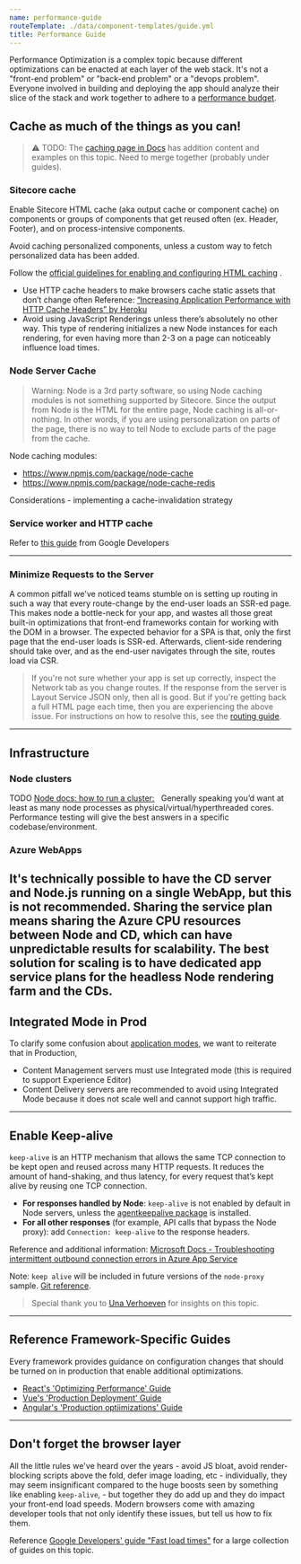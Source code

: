 ```yaml
---
name: performance-guide
routeTemplate: ./data/component-templates/guide.yml
title: Performance Guide
---
```

Performance Optimization is a complex topic because different optimizations can be enacted at each layer of the web stack. It's not a "front-end problem" or "back-end problem" or a "devops problem". Everyone involved in building and deploying the app should analyze their slice of the stack and work together to adhere to a [performance budget](https://web.dev/performance-budgets-101/).

## Cache as much of the things as you can!

> ⚠️ TODO: The [caching page in Docs](/docs/techniques/performance/caching) has addition content and examples on this topic. Need to merge together (probably under guides).

### Sitecore cache

Enable Sitecore HTML cache (aka output cache or component cache) on components or groups of components that get reused often (ex. Header, Footer), and on process-intensive components.

Avoid caching personalized components, unless a custom way to fetch personalized data has been added.

Follow the  [official guidelines for enabling and configuring HTML caching](https://doc.sitecore.com/developers/93/platform-administration-and-architecture/en/configure-html-component-cache-values.html) .
 
* Use HTTP cache headers to make browsers cache static assets that don’t change often
Reference:  [“Increasing Application Performance with HTTP Cache Headers” by Heroku](https://devcenter.heroku.com/articles/increasing-application-performance-with-http-cache-headers) 
 
* Avoid using JavaScript Renderings unless there’s absolutely no other way. This type of rendering initializes a new Node instances for each rendering, for even having more than 2-3 on a page can noticeably influence load times.

### Node Server Cache

> Warning: Node is a 3rd party software, so using Node caching modules is not something supported by Sitecore. Since the output from Node is the HTML for the entire page, Node caching is all-or-nothing. In other words, if you are using personalization on parts of the page, there is no way to tell Node to exclude parts of the page from the cache.

Node caching modules:
- https://www.npmjs.com/package/node-cache
- https://www.npmjs.com/package/node-cache-redis

Considerations - implementing a cache-invalidation strategy

### Service worker and HTTP cache

Refer to [this guide](https://web.dev/service-worker-caching-and-http-caching/) from Google Developers

---

### Minimize Requests to the Server

A common pitfall we've noticed teams stumble on is setting up routing in such a way that every route-change by the end-user loads an SSR-ed page. This makes node a bottle-neck for your app, and wastes all those great built-in optimizations that front-end frameworks contain for working with the DOM in a browser. The expected behavior for a SPA is that, only the first page that the end-user loads is SSR-ed. Afterwards, client-side rendering should take over, and as the end-user navigates through the site, routes load via CSR.

> If you're not sure whether your app is set up correctly, inspect the Network tab as you change routes. If the response from the server is Layout Service JSON only, then all is good. But if you're getting back a full HTML page each time, then you are experiencing the above issue. For instructions on how to resolve this, see the [routing guide](/guides/code-patterns-routing).

---

## Infrastructure

### Node clusters
TODO
[Node docs: how to run a cluster:](https://nodejs.org/api/cluster.html)
 
Generally speaking you’d want at least as many node processes as physical/virtual/hyperthreaded cores. Performance testing will give the best answers in a specific codebase/environment.


### Azure WebApps
It's technically possible to have the CD server and Node.js running on a single WebApp, but this is not recommended. Sharing the service plan means sharing the Azure CPU resources between Node and CD, which can have unpredictable results for scalability. The best solution for scaling is to have dedicated app service plans for the headless Node rendering farm and the CDs.
 
---

## Integrated Mode in Prod
To clarify some confusion about [application modes](https://jss.sitecore.com/docs/fundamentals/application-modes), we want to reiterate that in Production,
- Content Management servers must use Integrated mode (this is required to support Experience Editor)
- Content Delivery servers are recommended to avoid using Integrated Mode because it does not scale well and cannot support high traffic.

---

## Enable Keep-alive
`keep-alive` is an HTTP mechanism that allows the same TCP connection to be kept open and reused across many HTTP requests. It reduces the amount of hand-shaking, and thus latency, for every request that’s kept alive by reusing one TCP connection.

- **For responses handled by Node**: `keep-alive` is not enabled by default in Node servers, unless the [agentkeepalive package](https://www.npmjs.com/package/agentkeepalive) is installed.
- **For all other responses** (for example, API calls that bypass the Node proxy): add `Connection: keep-alive` to the response headers.

Reference and additional information: [Microsoft Docs - Troubleshooting intermittent outbound connection errors in Azure App Service](https://docs.microsoft.com/en-us/azure/app-service/troubleshoot-intermittent-outbound-connection-errors#node)

Note: `keep alive` will be included in future versions of the `node-proxy` sample. [Git reference](https://github.com/Sitecore/jss/blob/keep-alive-feature/samples/node-headless-ssr-proxy/config.js#L31).


> Special thank you to [Una Verhoeven](https://twitter.com/unaverhoeven) for insights on this topic.

---

## Reference Framework-Specific Guides
Every framework provides guidance on configuration changes that should be turned on in production that enable additional optimizations.

- [React's 'Optimizing Performance' Guide](https://reactjs.org/docs/optimizing-performance.html)
- [Vue's 'Production Deployment' Guide](https://vuejs.org/v2/guide/deployment.html)
- [Angular's 'Production optiimizations' Guide](https://angular.io/guide/deployment#production-optimizations)

---

## Don't forget the browser layer
All the little rules we've heard over the years - avoid JS bloat, avoid render-blocking scripts above the fold, defer image loading, etc - individually, they may seem insignificant compared to the huge boosts seen by something like enabling `keep-alive`, - but together they do add up and they do impact your front-end load speeds. Modern browsers come with amazing developer tools that not only identify these issues, but tell us how to fix them.

Reference [Google Developers' guide "Fast load times"](https://web.dev/fast/) for a large collection of guides on this topic.

